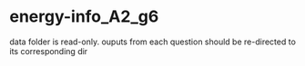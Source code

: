 # energy-info_A2_g6

data folder is read-only.
ouputs from each question should be re-directed to its corresponding dir
